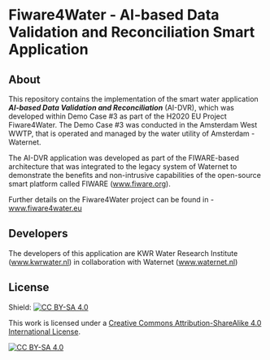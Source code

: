 # Fiware4Water - AI-based Data Validation and Reconciliation Smart Application

## About

This repository contains the implementation of the smart water application ***AI-based 
Data Validation and Reconciliation*** (AI-DVR), which was developed within Demo Case #3 as part of 
the H2020 EU Project Fiware4Water. The Demo Case #3 was conducted in the Amsterdam West 
WWTP, that is operated and managed by the water utility of Amsterdam - Waternet. 

The AI-DVR application was developed as part of the FIWARE-based architecture that was
integrated to the legacy system of Waternet to demonstrate the benefits and non-intrusive 
capabilities of the open-source smart platform called FIWARE (www.fiware.org).

Further details on the Fiware4Water project can be found in - www.fiware4water.eu

## Developers

The developers of this application are KWR Water Research Institute (www.kwrwater.nl) in 
collaboration with Waternet (www.waternet.nl)

## License

Shield: [![CC BY-SA 4.0][cc-by-sa-shield]][cc-by-sa]

This work is licensed under a
[Creative Commons Attribution-ShareAlike 4.0 International License][cc-by-sa].

[![CC BY-SA 4.0][cc-by-sa-image]][cc-by-sa]

[cc-by-sa]: http://creativecommons.org/licenses/by-sa/4.0/
[cc-by-sa-image]: https://licensebuttons.net/l/by-sa/4.0/88x31.png
[cc-by-sa-shield]: https://img.shields.io/badge/License-CC%20BY--SA%204.0-lightgrey.svg
